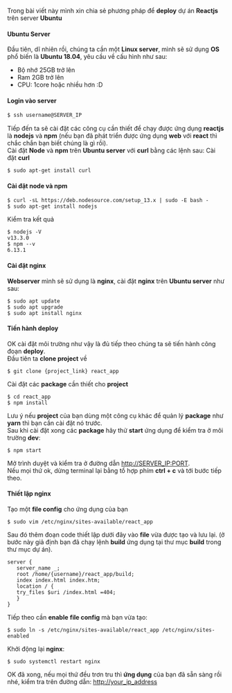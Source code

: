 Trong bài viết này mình xin chia sẻ phương pháp để **deploy** dự án **Reactjs** trên server **Ubuntu**
#### Ubuntu Server
Đầu tiên, dĩ nhiên rồi, chúng ta cần một **Linux  server**, mình sẽ sử dụng **OS** phổ biến là **Ubuntu 18.04**, yêu cầu về cấu hình như sau:
* Bộ nhớ 25GB trở lên
* Ram 2GB trở lên
* CPU: 1core hoặc nhiều hơn :D  
#### Login vào server
```sh
$ ssh username@SERVER_IP
```
Tiếp đến ta sẽ cài đặt các công cụ cần thiết để chạy được ứng dụng **reactjs** là **nodejs** và **npm** (nếu bạn đã phát triển được ứng dụng **web** với **react** thì chắc chắn bạn biết chúng là gì rồi).  
Cài đặt **Node** và **npm** trên **Ubuntu server** với **curl** bằng các lệnh sau:
Cài đặt **curl**
```
$ sudo apt-get install curl
```
#### Cài đặt **node** và **npm**
```
$ curl -sL https://deb.nodesource.com/setup_13.x | sudo -E bash -
$ sudo apt-get install nodejs
```
Kiểm tra kết quả
```
$ nodejs -V
v13.3.0
$ npm --v
6.13.1
```

#### Cài đặt nginx  
**Webserver** mình sẽ sử dụng là **nginx**, cài đặt **nginx** trên **Ubuntu server** như sau:  
```
$ sudo apt update
$ sudo apt upgrade
$ sudo apt install nginx
```
#### Tiến hành deploy
OK cài đặt môi trường như vậy là đủ tiếp theo chúng ta sẽ tiến hành công đoạn **deploy**.  
Đầu tiên ta **clone project** về
```
$ git clone {project_link} react_app
```
Cài đặt các **package** cần thiết cho **project**
```
$ cd react_app
$ npm install
```
Lưu ý nếu **project** của bạn dùng một công cụ khác để quản lý **package** như **yarn** thì bạn cần cài đặt nó trước.  
Sau khi cài đặt xong các **package** hãy thử **start** ứng dụng để kiểm tra ở môi trường **dev**:
```
$ npm start
```
Mở trình duyệt và kiểm tra ở đường dẫn [http://SERVER_IP:PORT]().  
Nếu mọi thứ ok, dừng terminal lại bằng tổ hợp phím **ctrl + c** và tới bước tiếp theo.
#### Thiết lập **nginx**  
Tạo một **file config** cho ứng dụng của bạn  
```
$ sudo vim /etc/nginx/sites-available/react_app
```
Sau đó thêm đoạn code thiết lập dưới đây vào **file** vừa được tạo và lưu lại.
(ở bước này giả định bạn đã chạy lệnh **build** ứng dụng tại thư mục **build** trong thư mục dự án).
```
server {
   server_name _;
   root /home/{username}/react_app/build;
   index index.html index.htm;
   location / {
   try_files $uri /index.html =404;
   }
}
```
Tiếp theo cần **enable** **file config** mà bạn vừa tạo:
```
$ sudo ln -s /etc/nginx/sites-available/react_app /etc/nginx/sites-enabled
```
Khởi động lại **nginx**:
```
$ sudo systemctl restart nginx
```
OK đã xong, nếu mọi thứ đều trơn tru thì **ứng dụng** của bạn đã sẵn sàng rồi nhé, kiểm tra trên đường dẫn: [http://your_ip_address]()